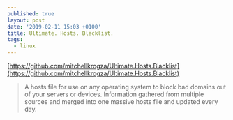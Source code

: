 ```yaml
---
published: true
layout: post
date: '2019-02-11 15:03 +0100'
title: Ultimate. Hosts. Blacklist.
tags:
  - linux
---
```

[https://github.com/mitchellkrogza/Ultimate.Hosts.Blacklist](https://github.com/mitchellkrogza/Ultimate.Hosts.Blacklist)

> A hosts file for use on any operating system to block bad domains out of your servers or devices. Information gathered from multiple sources and merged into one massive hosts file and updated every day.

